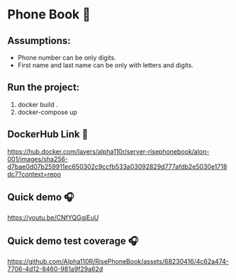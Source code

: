 # Phone Book :memo:

## Assumptions:
- Phone number can be only digits.
- First name and last name can be only with letters and digits.

## Run the project:
1) docker build .
2) docker-compose up

## DockerHub Link :whale:
https://hub.docker.com/layers/alpha110r/server-risephonebook/alon-001/images/sha256-d7bae0d07b259911ec650302c9ccfb533a03092829d777afdb2e5030e1718dc7?context=repo

## Quick demo :headphones:
https://youtu.be/CNfYQGgjEuU

## Quick demo test coverage :headphones:
https://github.com/Alpha110R/RisePhoneBook/assets/68230416/4c62a474-7706-4d12-8460-981a9f29a62d
